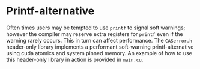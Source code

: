 # Printf-alternative

Often times users may be tempted to use `printf` to signal soft warnings; however the compiler may reserve extra registers for `printf` even if the warning rarely occurs. This in turn can affect performance. The `CASerror.h` header-only library implements a performant soft-warning printf-alternative using cuda atomics and system pinned memory. An example of how to use this header-only library in action is provided in `main.cu`.